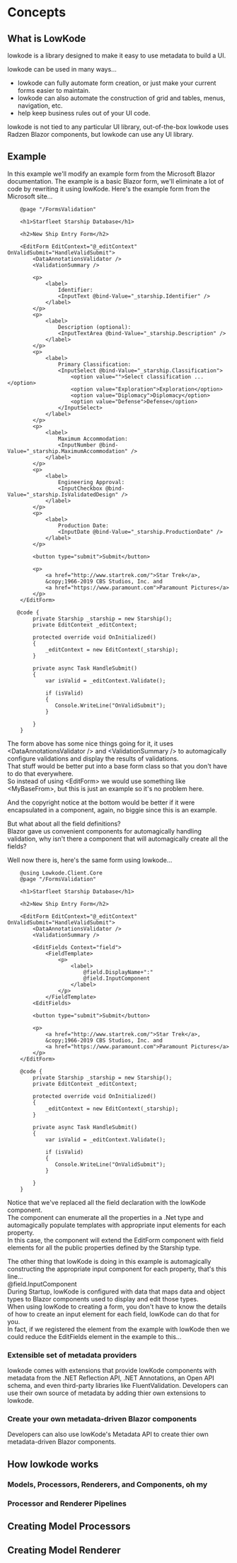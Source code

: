 ﻿
# Concepts

## What is LowKode

lowkode is a library designed to make it easy to use metadata to build a UI.

lowkode can be used in many ways...
- lowkode can fully automate form creation, or just make your current forms easier to maintain.  
- lowkode can also automate the construction of grid and tables, menus, navigation, etc.
- help keep business rules out of your UI code.

lowkode is not tied to any particular UI library, out-of-the-box lowkode uses Radzen Blazor components, but lowkode can use any UI library.


## Example
In this example we'll modify an example form from the Microsoft Blazor documentation.
The example is a basic Blazor form, we'll eliminate a lot of code by rewriting it using lowKode.
Here's the example form from the Microsoft site...

        @page "/FormsValidation"

        <h1>Starfleet Starship Database</h1>

        <h2>New Ship Entry Form</h2>

        <EditForm EditContext="@_editContext" OnValidSubmit="HandleValidSubmit">
            <DataAnnotationsValidator />
            <ValidationSummary />

            <p>
                <label>
                    Identifier:
                    <InputText @bind-Value="_starship.Identifier" />
                </label>
            </p>
            <p>
                <label>
                    Description (optional):
                    <InputTextArea @bind-Value="_starship.Description" />
                </label>
            </p>
            <p>
                <label>
                    Primary Classification:
                    <InputSelect @bind-Value="_starship.Classification">
                        <option value="">Select classification ...</option>
                        <option value="Exploration">Exploration</option>
                        <option value="Diplomacy">Diplomacy</option>
                        <option value="Defense">Defense</option>
                    </InputSelect>
                </label>
            </p>
            <p>
                <label>
                    Maximum Accommodation:
                    <InputNumber @bind-Value="_starship.MaximumAccommodation" />
                </label>
            </p>
            <p>
                <label>
                    Engineering Approval:
                    <InputCheckbox @bind-Value="_starship.IsValidatedDesign" />
                </label>
            </p>
            <p>
                <label>
                    Production Date:
                    <InputDate @bind-Value="_starship.ProductionDate" />
                </label>
            </p>

            <button type="submit">Submit</button>

            <p>
                <a href="http://www.startrek.com/">Star Trek</a>, 
                &copy;1966-2019 CBS Studios, Inc. and 
                <a href="https://www.paramount.com">Paramount Pictures</a>
            </p>
        </EditForm>

       @code {
            private Starship _starship = new Starship();
            private EditContext _editContext;

            protected override void OnInitialized()
            {
                _editContext = new EditContext(_starship);
            }

            private async Task HandleSubmit()
            {
                var isValid = _editContext.Validate();

                if (isValid)
                {
                   Console.WriteLine("OnValidSubmit");
                }
     
            }          
        }

The form above has some nice things going for it, it uses &lt;DataAnnotationsValidator /&gt; and &lt;ValidationSummary /&gt; 
to automagically configure validations and display the results of validations.   
That stuff would be better put into a base form class so that you don't have to do that everywhere.  
So instead of using &lt;EditForm&gt; we would use something like &lt;MyBaseFrom&gt;, but this is just an example so it's no problem here.

And the copyright notice at the bottom would be better if it were encapsulated in a component, again, no biggie since this is an example.

But what about all the field definitions?  
Blazor gave us convenient components for automagically handling validation, why isn't there a component that will automagically create all the fields?

Well now there is, here's the same form using lowkode...

        @using Lowkode.Client.Core
        @page "/FormsValidation"

        <h1>Starfleet Starship Database</h1>

        <h2>New Ship Entry Form</h2>
        
        <EditForm EditContext="@_editContext" OnValidSubmit="HandleValidSubmit">
            <DataAnnotationsValidator />
            <ValidationSummary />

            <EditFields Context="field">
                <FieldTemplate>
                    <p>
                        <label>
                            @field.DisplayName+":"
                            @field.InputComponent
                        </label>
                    </p>
                </FieldTemplate>
            <EditFields>

            <button type="submit">Submit</button>

            <p>
                <a href="http://www.startrek.com/">Star Trek</a>, 
                &copy;1966-2019 CBS Studios, Inc. and 
                <a href="https://www.paramount.com">Paramount Pictures</a>
            </p>
        </EditForm>

        @code {
            private Starship _starship = new Starship();
            private EditContext _editContext;

            protected override void OnInitialized()
            {
                _editContext = new EditContext(_starship);
            }

            private async Task HandleSubmit()
            {
                var isValid = _editContext.Validate();

                if (isValid)
                {
                   Console.WriteLine("OnValidSubmit");
                }
     
            }          
        }

Notice that we've replaced all the field declaration with the lowKode <EditFields> component.  
The <EditFields> component can enumerate all the properties in a .Net type and automagically populate templates with appropriate input elements for each property.  
In this case, the <EditFields> component will extend the EditForm component with field elements for all the public properties defined by the Starship type.  

The other thing that lowKode is doing in this example is automagically constructing the appropriate input component for each property, that's this line...  
    @field.InputComponent  
During Startup, lowKode is configured with data that maps data and object types to Blazor components used to display and edit those types.  
When using lowKode to creating a form, you don't have to know the details of how to create an input element for each field, lowKode can do that for you.  
In fact, if we registered the <FieldTemplate> element from the example with lowKode then we could reduce the EditFields element in the example to this...  
    <EditFields/>  
          
### Extensible set of metadata providers
lowkode comes with extensions that provide lowKode components with metadata from the .NET Reflection API, .NET Annotations, an Open API schema, and even third-party libraries like FluentValidation.
Developers can use their own source of metadata by adding thier own extensions to lowkode.


### Create your own metadata-driven Blazor components
Developers can also use lowKode's Metadata API to create thier own metadata-driven Blazor components.



## How lowkode works


### Models, Processors, Renderers, and Components, oh my

### Processor and Renderer Pipelines

## Creating Model Processors

## Creating Model Renderer




